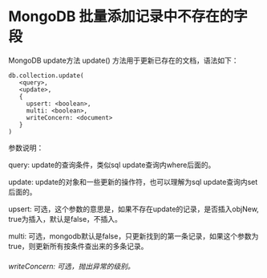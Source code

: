 # MongoDB 批量添加记录中不存在的字段

MongoDB update方法
update() 方法用于更新已存在的文档，语法如下：

```
db.collection.update(
   <query>,
   <update>,
   {
     upsert: <boolean>,
     multi: <boolean>,
     writeConcern: <document>
   }
)
```

参数说明：

query: update的查询条件，类似sql update查询内where后面的。

update: update的对象和一些更新的操作符，也可以理解为sql update查询内set后面的。

upsert: 可选，这个参数的意思是，如果不存在update的记录，是否插入objNew, true为插入，默认是false，不插入。

multi: 可选，mongodb默认是false，只更新找到的第一条记录，如果这个参数为true，则更新所有按条件查出来的多条记录。

###### writeConcern: 可选，抛出异常的级别。
